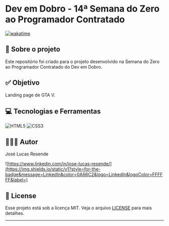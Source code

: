 # Dev em Dobro - 14ª Semana do Zero ao Programador Contratado

[![wakatime](https://wakatime.com/badge/user/68660678-6b86-4b78-98df-f5f41a37e1bc/project/018d3427-6bd1-4b63-aca8-f93f377c828b.svg)](https://wakatime.com/badge/user/68660678-6b86-4b78-98df-f5f41a37e1bc/project/018d3427-6bd1-4b63-aca8-f93f377c828b)

## 💼 Sobre o projeto

Este repositório foi criado para o projeto desenvolvido na Semana do Zero ao Programador Contratado do Dev em Dobro.

## ✅ Objetivo

Landing page de GTA V.

## 💻 Tecnologias e Ferramentas

![HTML5](https://img.shields.io/static/v1?style=for-the-badge&message=HTML5&color=E34F26&logo=HTML5&logoColor=FFFFFF&label=)
![CSS3](https://img.shields.io/static/v1?style=for-the-badge&message=CSS3&color=1572B6&logo=CSS3&logoColor=FFFFFF&label=)

## 👨🏽‍💻 Autor

José Lucas Resende

![https://www.linkedin.com/in/jose-lucas-resende/](https://img.shields.io/static/v1?style=for-the-badge&message=LinkedIn&color=0A66C2&logo=LinkedIn&logoColor=FFFFFF&label=)

## 📝 License

Esse projeto está sob a licença MIT. Veja o arquivo [LICENSE](LICENSE) para mais detalhes.

---

